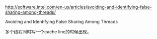     


 
http://software.intel.com/en-us/articles/avoiding-and-identifying-false-sharing-among-threads/ 



Avoiding and Identifying False Sharing Among Threads



多个线程同时写一个cache line的时候出现。
